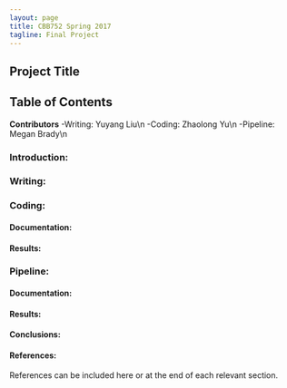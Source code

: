 ```yaml
---
layout: page
title: CBB752 Spring 2017
tagline: Final Project
---
```


Project Title
------------------


Table of Contents
-----------------------




**Contributors**
 -Writing: Yuyang Liu\n
 -Coding: Zhaolong Yu\n
 -Pipeline: Megan Brady\n

### Introduction:





### Writing:








### Coding:


#### Documentation:


#### Results:







### Pipeline:


#### Documentation:


#### Results:









#### Conclusions:








#### References:

 References can be included here or at the end of each relevant section.
 
 
